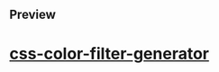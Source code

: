 ## Preview
# [css-color-filter-generator]([https://lebryere.github.io/Vitorlas-etterem/](https://lebryere.github.io/css-color-filter-generator/))
